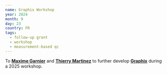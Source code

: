 ```yaml
---
name: Graphix Workshop
year: 2024
month: 9
day: 23
country: FR
tags:
  - follow-up grant
  - workshop
  - measurement-based qc
---
```

To **[Maxime Garnier](https://www.linkedin.com/in/maxime-garnier-3272ab168/ )** and **[Thierry Martinez](https://www.linkedin.com/in/thierry-martinez-8765ab24/)** to further develop **[Graphix](https://github.com/TeamGraphix/graphix)** during a 2025 workshop.

